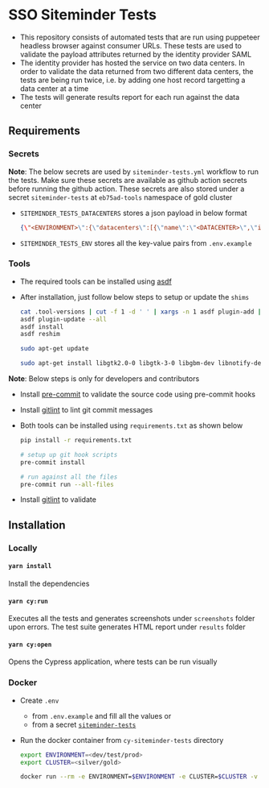 # SSO Siteminder Tests

- This repository consists of automated tests that are run using puppeteer headless browser against consumer URLs. These tests are used to validate the payload attributes returned by the identity provider SAML
- The identity provider has hosted the service on two data centers. In order to validate the data returned from two different data centers, the tests are being run twice, i.e. by adding one host record targetting a data center at a time
- The tests will generate results report for each run against the data center

## Requirements

### Secrets

**Note**: The below secrets are used by `siteminder-tests.yml` workflow to run the tests. Make sure these secrets are available as github action secrets before running the github action. These secrets are also stored under a secret `siteminder-tests` at `eb75ad-tools` namespace of gold cluster

- `SITEMINDER_TESTS_DATACENTERS` stores a json payload in below format

  ```json
  {\"<ENVIRONMENT>\":{\"datacenters\":[{\"name\":\"<DATACENTER>\",\"ip\":\"<DATACENTER-IP>\"},{\"name\":\"<DATACENTER>\",\"ip\":\"<DATACENTER-IP>\"}],\"hostname\":\"<HOSTNAME>\"}}
  ```

- `SITEMINDER_TESTS_ENV` stores all the key-value pairs from `.env.example`

### Tools

- The required tools can be installed using [asdf](https://asdf-vm.com/guide/getting-started.html)

- After installation, just follow below steps to setup or update the `shims`

  ```sh
  cat .tool-versions | cut -f 1 -d ' ' | xargs -n 1 asdf plugin-add || true
  asdf plugin-update --all
  asdf install
  asdf reshim
  ```

  ```sh
  sudo apt-get update

  sudo apt-get install libgtk2.0-0 libgtk-3-0 libgbm-dev libnotify-dev libgconf-2-4 libnss3 libxss1 libasound2 libxtst6 xauth xvfb
  ```

**Note**: Below steps is only for developers and contributors

- Install [pre-commit](https://pre-commit.com/#install) to validate the source code using pre-commit hooks

- Install [gitlint](https://jorisroovers.com/gitlint/) to lint git commit messages

- Both tools can be installed using `requirements.txt` as shown below

  ```sh
  pip install -r requirements.txt

  # setup up git hook scripts
  pre-commit install

  # run against all the files
  pre-commit run --all-files
  ```

- Install [gitlint](https://jorisroovers.com/gitlint/) to validate

## Installation

### Locally

#### `yarn install`

Install the dependencies

#### `yarn cy:run`

Executes all the tests and generates screenshots under `screenshots` folder upon errors. The test suite generates HTML report under `results` folder

#### `yarn cy:open`

Opens the Cypress application, where tests can be run visually

### Docker

- Create `.env`
  - from `.env.example` and fill all the values or
  - from a secret [`siteminder-tests`](https://console.apps.gold.devops.gov.bc.ca/k8s/ns/eb75ad-tools/secrets/siteminder-tests/)

- Run the docker container from `cy-siteminder-tests` directory

  ```sh
  export ENVIRONMENT=<dev/test/prod>
  export CLUSTER=<silver/gold>

  docker run --rm -e ENVIRONMENT=$ENVIRONMENT -e CLUSTER=$CLUSTER -v $(pwd)/results:/e2e/results $(docker build -q .)
  ```
